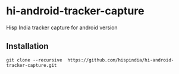 # hi-android-tracker-capture
Hisp India tracker capture for android version

## Installation
```
git clone --recursive  https://github.com/hispindia/hi-android-tracker-capture.git 
```
